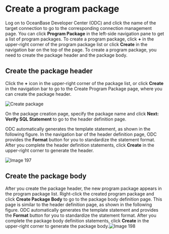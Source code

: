 Create a program package
=============================================

Log on to OceanBase Developer Center (ODC) and click the name of the target connection to go to the corresponding connection management page. You can click **Program Package** in the left-side navigation pane to get a list of program packages. To create a program package, click **+** in the upper-right corner of the program package list or click **Create** in the navigation bar on the top of the page. To create a program package, you need to create the package header and the package body.

Create the package header
----------------------------------

Click the **+** icon in the upper-right corner of the package list, or click **Create** in the navigation bar to go to the Create Program Package page, where you can create the package header.

![Create package](https://help-static-aliyun-doc.aliyuncs.com/assets/img/en-US/3140269361/p326070.png)

On the package creation page, specify the package name and click **Next: Verify SQL Statement** to go to the header definition page.

ODC automatically generates the template statement, as shown in the following figure. In the navigation bar of the header definition page, ODC provides the **Format** button for you to standardize the statement format. After you complete the header definition statements, click **Create** in the upper-right corner to generate the header.

![Image 197](https://help-static-aliyun-doc.aliyuncs.com/assets/img/en-US/2178659361/p241381.png)

Create the package body
--------------------------------

After you create the package header, the new program package appears in the program package list. Right-click the created program package and click **Create Package Body** to go to the package body definition page. This page is similar to the header definition page, as shown in the following figure. ODC automatically generates the template statement and provides the **Format** button for you to standardize the statement format. After you complete the package body definition statements, click **Create** in the upper-right corner to generate the package body.![Image 198](https://help-static-aliyun-doc.aliyuncs.com/assets/img/en-US/2178659361/p241382.png)
